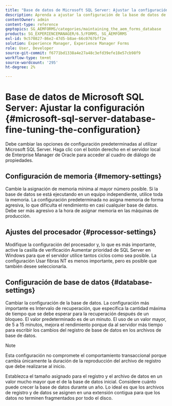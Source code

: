 ```yaml
---
title: "Base de datos de Microsoft SQL Server: Ajustar la configuración"
description: Aprenda a ajustar la configuración de la base de datos de Microsoft SQL Server.
contentOwner: admin
content-type: reference
geptopics: SG_AEMFORMS/categories/maintaining_the_aem_forms_database
products: SG_EXPERIENCEMANAGER/6.5/FORMS, SG_AEMFORMS
exl-id: 9c570827-86e2-47d5-b8ae-66c0767bff2e
solution: Experience Manager, Experience Manager Forms
role: User, Developer
source-git-commit: f6771bd1338a4e27a48c3efd39efe18e57cb98f9
workflow-type: tm+mt
source-wordcount: '295'
ht-degree: 2%

---
```


# Base de datos de Microsoft SQL Server: Ajustar la configuración {#microsoft-sql-server-database-fine-tuning-the-configuration}

Debe cambiar las opciones de configuración predeterminadas al utilizar Microsoft SQL Server. Haga clic con el botón derecho en el servidor local de Enterprise Manager de Oracle para acceder al cuadro de diálogo de propiedades.

## Configuración de memoria {#memory-settings}

Cambie la asignación de memoria mínima al mayor número posible. Si la base de datos se está ejecutando en un equipo independiente, utilice toda la memoria. La configuración predeterminada no asigna memoria de forma agresiva, lo que dificulta el rendimiento en casi cualquier base de datos. Debe ser más agresivo a la hora de asignar memoria en las máquinas de producción.

## Ajustes del procesador {#processor-settings}

Modifique la configuración del procesador y, lo que es más importante, active la casilla de verificación Aumentar prioridad de SQL Server en Windows para que el servidor utilice tantos ciclos como sea posible. La configuración Usar fibras NT es menos importante, pero es posible que también desee seleccionarla.

## Configuración de base de datos {#database-settings}

Cambiar la configuración de la base de datos. La configuración más importante es Intervalo de recuperación, que especifica la cantidad máxima de tiempo que se debe esperar para la recuperación después de un bloqueo. El valor predeterminado es de un minuto. El uso de un valor mayor, de 5 a 15 minutos, mejora el rendimiento porque da al servidor más tiempo para escribir los cambios del registro de base de datos en los archivos de base de datos.

>[!NOTE]
>
>Esta configuración no compromete el comportamiento transaccional porque cambia únicamente la duración de la reproducción del archivo de registro que debe realizarse al inicio.

Establezca el tamaño asignado para el registro y el archivo de datos en un valor mucho mayor que el de la base de datos inicial. Considere cuánto puede crecer la base de datos durante un año. Lo ideal es que los archivos de registro y de datos se asignen en una extensión contigua para que los datos no terminen fragmentados por todo el disco.
